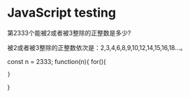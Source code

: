 # JavaScript testing  




第2333个能被2或者被3整除的正整数是多少?


被2或者被3整除的正整数依次是：2,3,4,6,8,9,10,12,14,15,16,18…。

const n = 2333;
function(n){
    for(){
        
    }
}








